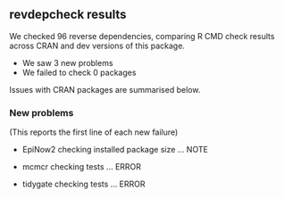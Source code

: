## revdepcheck results

We checked 96 reverse dependencies, comparing R CMD check results across CRAN and dev versions of this package.

 * We saw 3 new problems
 * We failed to check 0 packages

Issues with CRAN packages are summarised below.

### New problems
(This reports the first line of each new failure)

* EpiNow2
  checking installed package size ... NOTE

* mcmcr
  checking tests ... ERROR

* tidygate
  checking tests ... ERROR

